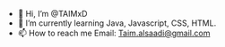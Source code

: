 - 👋 Hi, I’m @TAIMxD
- 🌱 I’m currently learning Java, Javascript, CSS, HTML.
- 📫 How to reach me Email: Taim.alsaadi@gmail.com

